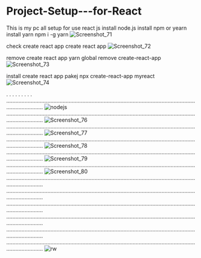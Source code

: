 # Project-Setup---for-React
This is my pc all setup for use react js
install node.js
install npm or yearn 
install yarn  npm i -g yarn
![Screenshot_71](https://user-images.githubusercontent.com/86350811/132098248-7b53eec7-9b68-4b29-a99d-a03e44330fe2.png)





check create react app create react app
![Screenshot_72](https://user-images.githubusercontent.com/86350811/132098262-7e6fb01e-2d0e-49f6-8376-6464f42e82b5.png)





remove create react app yarn global remove create-react-app
![Screenshot_73](https://user-images.githubusercontent.com/86350811/132098277-778e7f72-3195-4cb3-baf6-172ee467d521.png)




install create react app pakej npx create-react-app myreact
![Screenshot_74](https://user-images.githubusercontent.com/86350811/132098372-ebe56fc6-3f8e-40c2-875a-349804147bbe.png)

.
.
.
.
.
.
.
.
.
....................................................................................................................................................
![nodejs](https://user-images.githubusercontent.com/86350811/132098697-e0899ad2-fd2f-486d-9976-a419b6d68643.png)
....................................................................................................................................................
![Screenshot_76](https://user-images.githubusercontent.com/86350811/132098607-858c6b67-0fe5-4f63-970c-54c5c7d5de1c.png)
....................................................................................................................................................
![Screenshot_77](https://user-images.githubusercontent.com/86350811/132098619-bdc795d9-4b8a-451d-867f-8312fb7a1ca1.png)
....................................................................................................................................................
![Screenshot_78](https://user-images.githubusercontent.com/86350811/132098635-929a3380-3af5-4114-ad1e-7d00380b546d.png)
....................................................................................................................................................
![Screenshot_79](https://user-images.githubusercontent.com/86350811/132098661-323cef4f-4dd5-4106-8420-f2f5c5f7fbf6.png)
....................................................................................................................................................
![Screenshot_80](https://user-images.githubusercontent.com/86350811/132098674-053c8ba9-112a-4928-8a16-6d9402255c3d.png)
....................................................................................................................................................
....................................................................................................................................................
....................................................................................................................................................
....................................................................................................................................................
....................................................................................................................................................
....................................................................................................................................................
![rw](https://user-images.githubusercontent.com/86350811/132098736-4a978059-38bb-413a-a35f-49dbba05f520.png)
